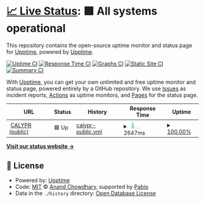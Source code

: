 # [📈 Live Status](https://demo.upptime.js.org): <!--live status--> **🟩 All systems operational**

This repository contains the open-source uptime monitor and status page for [Upptime](https://upptime.js.org), powered by [Upptime](https://github.com/upptime/upptime).

[![Uptime CI](https://github.com/FHIR-Aggregator/status-monitor/workflows/Uptime%20CI/badge.svg)](https://github.com/FHIR-Aggregator/status-monitor/actions?query=workflow%3A%22Uptime+CI%22)
[![Response Time CI](https://github.com/FHIR-Aggregator/status-monitor/workflows/Response%20Time%20CI/badge.svg)](https://github.com/FHIR-Aggregator/status-monitor/actions?query=workflow%3A%22Response+Time+CI%22)
[![Graphs CI](https://github.com/FHIR-Aggregator/status-monitor/workflows/Graphs%20CI/badge.svg)](https://github.com/FHIR-Aggregator/status-monitor/actions?query=workflow%3A%22Graphs+CI%22)
[![Static Site CI](https://github.com/FHIR-Aggregator/status-monitor/workflows/Static%20Site%20CI/badge.svg)](https://github.com/FHIR-Aggregator/status-monitor/actions?query=workflow%3A%22Static+Site+CI%22)
[![Summary CI](https://github.com/FHIR-Aggregator/status-monitor/workflows/Summary%20CI/badge.svg)](https://github.com/FHIR-Aggregator/status-monitor/actions?query=workflow%3A%22Summary+CI%22)

With [Upptime](https://upptime.js.org), you can get your own unlimited and free uptime monitor and status page, powered entirely by a GitHub repository. We use [Issues](https://github.com/upptime/upptime/issues) as incident reports, [Actions](https://github.com/FHIR-Aggregator/status-monitor/actions) as uptime monitors, and [Pages](https://demo.upptime.js.org) for the status page.

<!--start: status pages-->
<!-- This summary is generated by Upptime (https://github.com/upptime/upptime) -->
<!-- Do not edit this manually, your changes will be overwritten -->
<!-- prettier-ignore -->
| URL | Status | History | Response Time | Uptime |
| --- | ------ | ------- | ------------- | ------ |
| <img alt="" src="https://icons.duckduckgo.com/ip3/null.ico" height="13"> [CALYPR (public)](calypr-public.ohsu.edu) | 🟩 Up | [calypr-public.yml](https://github.com/calypr/status-monitor/commits/HEAD/history/calypr-public.yml) | <details><summary><img alt="Response time graph" src="./graphs/calypr-public/response-time-week.png" height="20"> 2647ms</summary><br><a href="https://calypr.github.io/status-monitor/history/calypr-public"><img alt="Response time 3599" src="https://img.shields.io/endpoint?url=https%3A%2F%2Fraw.githubusercontent.com%2Fcalypr%2Fstatus-monitor%2FHEAD%2Fapi%2Fcalypr-public%2Fresponse-time.json"></a><br><a href="https://calypr.github.io/status-monitor/history/calypr-public"><img alt="24-hour response time 789" src="https://img.shields.io/endpoint?url=https%3A%2F%2Fraw.githubusercontent.com%2Fcalypr%2Fstatus-monitor%2FHEAD%2Fapi%2Fcalypr-public%2Fresponse-time-day.json"></a><br><a href="https://calypr.github.io/status-monitor/history/calypr-public"><img alt="7-day response time 2647" src="https://img.shields.io/endpoint?url=https%3A%2F%2Fraw.githubusercontent.com%2Fcalypr%2Fstatus-monitor%2FHEAD%2Fapi%2Fcalypr-public%2Fresponse-time-week.json"></a><br><a href="https://calypr.github.io/status-monitor/history/calypr-public"><img alt="30-day response time 4707" src="https://img.shields.io/endpoint?url=https%3A%2F%2Fraw.githubusercontent.com%2Fcalypr%2Fstatus-monitor%2FHEAD%2Fapi%2Fcalypr-public%2Fresponse-time-month.json"></a><br><a href="https://calypr.github.io/status-monitor/history/calypr-public"><img alt="1-year response time 3599" src="https://img.shields.io/endpoint?url=https%3A%2F%2Fraw.githubusercontent.com%2Fcalypr%2Fstatus-monitor%2FHEAD%2Fapi%2Fcalypr-public%2Fresponse-time-year.json"></a></details> | <details><summary><a href="https://calypr.github.io/status-monitor/history/calypr-public">100.00%</a></summary><a href="https://calypr.github.io/status-monitor/history/calypr-public"><img alt="All-time uptime 100.00%" src="https://img.shields.io/endpoint?url=https%3A%2F%2Fraw.githubusercontent.com%2Fcalypr%2Fstatus-monitor%2FHEAD%2Fapi%2Fcalypr-public%2Fuptime.json"></a><br><a href="https://calypr.github.io/status-monitor/history/calypr-public"><img alt="24-hour uptime 100.00%" src="https://img.shields.io/endpoint?url=https%3A%2F%2Fraw.githubusercontent.com%2Fcalypr%2Fstatus-monitor%2FHEAD%2Fapi%2Fcalypr-public%2Fuptime-day.json"></a><br><a href="https://calypr.github.io/status-monitor/history/calypr-public"><img alt="7-day uptime 100.00%" src="https://img.shields.io/endpoint?url=https%3A%2F%2Fraw.githubusercontent.com%2Fcalypr%2Fstatus-monitor%2FHEAD%2Fapi%2Fcalypr-public%2Fuptime-week.json"></a><br><a href="https://calypr.github.io/status-monitor/history/calypr-public"><img alt="30-day uptime 100.00%" src="https://img.shields.io/endpoint?url=https%3A%2F%2Fraw.githubusercontent.com%2Fcalypr%2Fstatus-monitor%2FHEAD%2Fapi%2Fcalypr-public%2Fuptime-month.json"></a><br><a href="https://calypr.github.io/status-monitor/history/calypr-public"><img alt="1-year uptime 100.00%" src="https://img.shields.io/endpoint?url=https%3A%2F%2Fraw.githubusercontent.com%2Fcalypr%2Fstatus-monitor%2FHEAD%2Fapi%2Fcalypr-public%2Fuptime-year.json"></a></details>

<!--end: status pages-->

[**Visit our status website →**](https://demo.upptime.js.org)

## 📄 License

- Powered by: [Upptime](https://github.com/upptime/upptime)
- Code: [MIT](./LICENSE) © [Anand Chowdhary](https://anandchowdhary.com), supported by [Pabio](https://pabio.com)
- Data in the `./history` directory: [Open Database License](https://opendatacommons.org/licenses/odbl/1-0/)
